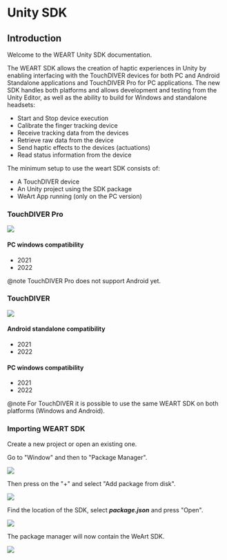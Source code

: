 # Unity SDK

## Introduction

Welcome to the WEART Unity SDK documentation.

The WEART SDK allows the creation of haptic experiences in Unity by enabling interfacing with the TouchDIVER devices for both PC and Android Standalone applications and TouchDIVER Pro for PC applications. The new SDK handles both platforms and allows development and testing from the Unity Editor, as well as the ability to build for Windows and standalone headsets:

* Start and Stop device execution
* Calibrate the finger tracking device
* Receive tracking data from the devices
* Retrieve raw data from the device
* Send haptic effects to the devices (actuations)
* Read status information from the device

The minimum setup to use the weart SDK consists of:

* A TouchDIVER device
* An Unity project using the SDK package 
* WeArt App running (only on the PC version)

### TouchDIVER Pro 

![](./TDPro.png) 

#### PC windows compatibility
* 2021
* 2022

@note TouchDIVER Pro does not support Android yet.

### TouchDIVER 

![](./TDmain.png)

#### Android standalone compatibility
* 2021
* 2022

#### PC windows compatibility
* 2021
* 2022

@note For TouchDIVER it is possible to use the same WEART SDK on both platforms (Windows and Android).

### Importing WEART SDK

Create a new project or open an existing one.

Go to "Window" and then to "Package Manager".

![](./packageManager.png)

Then press on the "+" and select "Add package from disk".

![](./packageFromDisk.png)

Find the location of the SDK, select <b><i>package.json</i></b> and press "Open".

![](./packageJson.png)

The package manager will now contain the WeArt SDK.

![](./samples.png)





